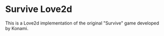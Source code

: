# Survive Love2d
This is a Love2d implementation of the original "Survive" game developed by Konami.